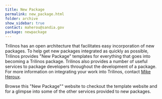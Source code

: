 ```yaml
---
title: New Package
permalink: new_package.html
folder: archive
show_sidebar: true
contact: maherou@sandia.gov
package: newpackage
---
```


Trilinos has an open architecture that facilitates easy incorporation of new packages.
To help get new packages integrated as quickly as possible, Trilinos provides "New Package"
templates for everything that goes into becoming a Trilinos package. Trilinos also provides a number of useful services to
package developers throughout the development of a package. For more information on integrating your work into Trilinos,
contact [Mike Heroux](http://www.cs.sandia.gov/~maherou/).

Browse this "New Package"" website to checkout the template website and for a glimpse into some of the other services provided
to new packages.
